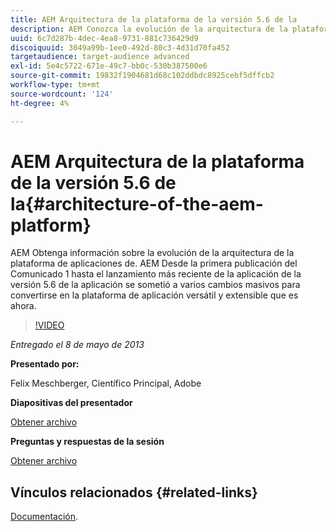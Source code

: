 ```yaml
---
title: AEM Arquitectura de la plataforma de la versión 5.6 de la
description: AEM Conozca la evolución de la arquitectura de la plataforma de aplicaciones de la. AEM Desde la primera publicación del Comunicado 1, hasta el lanzamiento más reciente de la aplicación de la versión 5.6 de la versión, la aplicación sufrió varios cambios para convertirse en la plataforma de aplicación versátil y extensible que es hoy en día.
uuid: 6c7d287b-4dec-4ea8-9731-881c736429d9
discoiquuid: 3049a99b-1ee0-492d-80c3-4d31d70fa452
targetaudience: target-audience advanced
exl-id: 5e4c5722-671e-49c7-bb0c-530b387500e6
source-git-commit: 19832f1904681d68c102ddbdc8925cebf5dffcb2
workflow-type: tm+mt
source-wordcount: '124'
ht-degree: 4%

---
```


# AEM Arquitectura de la plataforma de la versión 5.6 de la{#architecture-of-the-aem-platform}

AEM Obtenga información sobre la evolución de la arquitectura de la plataforma de aplicaciones de. AEM Desde la primera publicación del Comunicado 1 hasta el lanzamiento más reciente de la aplicación de la versión 5.6 de la aplicación se sometió a varios cambios masivos para convertirse en la plataforma de aplicación versátil y extensible que es ahora.

>[!VIDEO](https://video.tv.adobe.com/v/19575/?quality=9)

*Entregado el 8 de mayo de 2013*

**Presentado por:**

Felix Meschberger, Científico Principal, Adobe

**Diapositivas del presentador**

[Obtener archivo](assets/20130508-aem56-architecture.pdf)

**Preguntas y respuestas de la sesión**

[Obtener archivo](assets/questionsanswers-aem56-architecture.pdf)

## Vínculos relacionados {#related-links}

[Documentación](https://docs.adobe.com/docs/en/cq/5-6-1/exploring/introduction.html?wcmmode=disabled).

<!--
[Get back to the Overview](https://helpx.adobe.com/experience-manager/kt/eseminars/gems/aem-index.html)
-->
